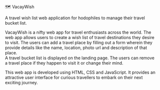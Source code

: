 🗺 VacayWish

A travel wish list web application for hodophiles to manage their travel bucket list.

VacayWish is a nifty web app for travel enthusiasts across the world.
The web app allows users to create a wish list of travel destinations they desire to visit.
The users can add a travel place by filling out a form wherein they provide details like the name, location, photo url and description of that place.  
A travel bucket list is displayed on the landing page. The users can remove a travel place if they happen to visit it or change their mind.

This web app is developed using HTML, CSS and JavaScript. It provides an attractive user interface for curious travellers to embark on their next exciting journey.



